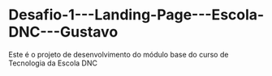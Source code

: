 # Desafio-1---Landing-Page---Escola-DNC---Gustavo
Este é o projeto de desenvolvimento do módulo base do curso de Tecnologia da Escola DNC
